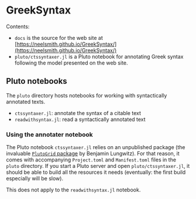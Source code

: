 # GreekSyntax

Contents:

- `docs` is the source for the web site at [https://neelsmith.github.io/GreekSyntax/](https://neelsmith.github.io/GreekSyntax/)
- `pluto/ctssyntaxer.jl` is a Pluto notebook for annotating Greek syntax following the model presented on the web site.


## Pluto notebooks


The `pluto` directory hosts notebooks for working with syntactically annotated texts.


- `ctssyntaxer.jl`:  annotate the syntax of a citable text 
- `readwithsyntax.jl`: read a syntactically annotated text


### Using the annotater notebook 

The Pluto notebook `ctssyntaxer.jl` relies on an unpublished package (the invaluable [`PlutoGrid` package](https://github.com/lungben/PlutoGrid.jl) by Benjamin Lungwitz). For that reason, it comes with accompanying `Project.toml` and `Manifest.toml` files in the `pluto` directory.  If you start a Pluto server and open `pluto/ctssyntaxer.jl`, it should be able to build all the resources it needs (eventually: the first build especially will be slow).

This does not apply to the `readwithsyntax.jl` notebook.

